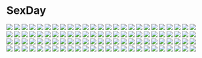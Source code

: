 # SexDay
![](https://konachan.com/image/5ec3158cce31bbb251cbb4f5cb60f849/Konachan.com%20-%2072048%20amakusa_juuza%20male%20umineko_no_naku_koro_ni%20ushiromiya_ange%20white.jpg)
![](https://konachan.com/jpeg/5a0cbe173d1bc11bfa8a8a6aa5ef2a40/Konachan.com%20-%2025111%20suzumiya_haruhi%20suzumiya_haruhi_no_yuutsu.jpg)
![](https://konachan.com/jpeg/8d0dd3d4f75de46cae7ca43bef532dcd/Konachan.com%20-%20201610%20all_male%20animal%20autumn%20butterfly%20instockee%20katana%20leaves%20long_hair%20male%20ponytail%20rabbit%20scarf%20shounen_ai%20sleeping%20sword%20touken_ranbu%20watermark%20weapon.jpg)
![](https://konachan.com/jpeg/2ddcb58416fc6e83ef05b9f2ace21a08/Konachan.com%20-%20306205%20animal%20azur_lane%20barefoot%20bird%20breasts%20brown_eyes%20choker%20clouds%20liduke%20long_hair%20mask%20navel%20nipples%20nude%20pussy%20sky%20sunglasses%20tail%20water%20white.jpg)
![](https://konachan.com/jpeg/075e97b4d49b941b2d0e3f340f1746b5/Konachan.com%20-%20116905%20blue_eyes%20blush%20catgirl%20chen%20doll%20forest%20foxgirl%20gloves%20gray_hair%20group%20long_hair%20myon%20pink_hair%20red_eyes%20shoujo_ai%20sleeping%20tail%20touhou%20tree%20water.jpg)
![](https://konachan.com/image/eb8b85d985233bf7bc39fd880791b897/Konachan.com%20-%207474%20japanese_clothes%20miko%20nagomi%20snow_%28game%29%20studio_mebius.jpg)
![](https://konachan.com/image/1d145b9519e7dd4849efe779ca673fe6/Konachan.com%20-%20194398%20animal_ears%20flowers%20horns%20long_hair%20original%20recotasan%20rose%20sheepgirl%20white_hair.jpg)
![](https://konachan.com/jpeg/b4ae94c76319d40259ea86b69d5de078/Konachan.com%20-%20176715%202girls%20amagai_yukino%20blue_eyes%20blue_hair%20brown_hair%20candysoft%20game_cg%20gym_uniform%20haga_neko%20long_hair%20short_hair%20sleeping%20tsuyokiss_next.jpg)
![](https://konachan.com/image/92d5b9c2de44f31d8d96f12c31611903/Konachan.com%20-%2055903%20aika_s_granzchesta%20alicia_florence%20aria%20aria_pokoteng%20mizunashi_akari.jpg)
![](https://konachan.com/image/5b9d4a845d2c3832c51db46e817ff247/Konachan.com%20-%20136203%20blonde_hair%20blue_eyes%20hat%20k-on%21%20kotobuki_tsumugi%20long_hair%20omaru.jpg)
![](https://konachan.com/image/b5e69815e667ff7928a34d980cc583e2/Konachan.com%20-%2011530%20mecha.jpg)
![](https://konachan.com/jpeg/f320117b7d1b903e853876708ddd4e7b/Konachan.com%20-%20158353%20asanome_%28noboes%29%20blue_eyes%20braids%20megurine_luka%20red_hair%20vocaloid.jpg)
![](https://konachan.com/image/58b9ed54c98b2eb4d4daf9e52c78eae0/Konachan.com%20-%20112187%20barefoot%20bow%20chain%20dress%20horns%20ibuki_suika%20mino106%20panties%20touhou%20underwear.jpg)
![](https://konachan.com/image/e7eb24e1259e7d8926a3ed342f486546/Konachan.com%20-%20183706%20beatmania%20beatmania_iidx%20clouds%20nobody%20sanamisa%20sky%20stars.jpg)
![](https://konachan.com/jpeg/2c4461bf4773906d025e27c41dd308b6/Konachan.com%20-%20203727%20bandage%20brown_hair%20green_eyes%20kneehighs%20motorcycle%20original%20room_%28room443%29%20school_uniform%20short_hair.jpg)
![](https://konachan.com/image/a82606fe560f6720a3b484eca217eef8/Konachan.com%20-%20289932%20anthropomorphism%20azur_lane%20bow%20breasts%20cleavage%20dress%20goth-loli%20gray_hair%20kiriyama%20lolita_fashion%20long_hair%20red_eyes%20sketch%20thighhighs%20twintails.jpg)
![](https://konachan.com/image/2e09d8eaa55cb7d44a47dd56c55ea741/Konachan.com%20-%20217470%20ass%20barefoot%20nude%20okuto%20original%20tan_lines.jpg)
![](https://konachan.com/image/407273375a102b4865eab1396b4fff2c/Konachan.com%20-%20270360%20anthropomorphism%20blonde_hair%20fire%20headdress%20iiiroha%20lolita_fashion%20long_hair%20orange_eyes%20torn_clothes%20water%20weapon%20zhanjian_shaonu.jpg)
![](https://konachan.com/image/3fbe1cb97419c712966807d23cd1cd18/Konachan.com%20-%2011743%20ragnarok_online%20sohee%20swimsuit.jpg)
![](https://konachan.com/jpeg/69e0d803f25c61e9ad69a6e58a8ea4cc/Konachan.com%20-%20271701%20blonde_hair%20blue_eyes%20blush%20breasts%20brown_eyes%20dress%20group%20long_hair%20necklace%20nipples%20original%20panties%20panty_pull%20pantyhose%20short_hair%20tiara%20underwear.jpg)
![](https://konachan.com/image/3113ba6ee3156226e370bc16fced19ae/Konachan.com%20-%20214639%202girls%20akagi_%28kancolle%29%20anthropomorphism%20black_hair%20brown_hair%20kaga_%28kancolle%29%20kantai_collection%20night%20nude%20onsen%20sideboob%20towel%20tsuuhan%20water%20wet.jpg)
![](https://konachan.com/jpeg/f814f3e6fec8a8866e762f2606aae518/Konachan.com%20-%20266198%20animal%20anthropomorphism%20bird%20bow%20breasts%20cleavage%20clouds%20dress%20flower_knight_girl%20hat%20mizunashi_%28second_run%29%20orange_hair%20purple_eyes%20short_hair%20sky.jpg)
![](https://konachan.com/image/a672d9658472bce274ac5cfd71f2a858/Konachan.com%20-%2092608%20blue_eyes%20boots%20braids%20forfreedo%20gloves%20gun%20hat%20hong_meiling%20long_hair%20red_hair%20ribbons%20sky%20touhou%20weapon.jpg)
![](https://konachan.com/image/1b67db20603bf74db5afbe9e5fdd1c10/Konachan.com%20-%20299021%202girls%20demon%20drink%20emoillu%20fang%20fate_grand_order%20fate_%28series%29%20flowers%20horns%20long_hair%20pointed_ears%20short_hair%20shuten_douji_%28fate%29.jpg)
![](https://konachan.com/image/1a99db4184942a9d9f79562b3eb05c24/Konachan.com%20-%20154637%20blonde_hair%20breasts%20cum%20garter_belt%20kasumi_seiki%20maid%20nipples%20original%20pussy%20uncensored.jpg)
![](https://konachan.com/jpeg/bedd1b9bd1ef93b213beaf0b89af7091/Konachan.com%20-%20275645%20blush%20bow%20breasts%20couch%20dress%20goth-loli%20gray_hair%20long_hair%20nipples%20no_bra%20panties%20penis%20pussy%20red_eyes%20ribbons%20twintails%20underwear%20wristwear.jpg)
![](https://konachan.com/image/8e15dca1eb00812df20368d8ca16807d/Konachan.com%20-%2035961%20fate_hollow_ataraxia%20fate_%28series%29%20fate_stay_night.jpg)
![](https://konachan.com/jpeg/7c207374bb46c825d4187466531ad802/Konachan.com%20-%20307257%20alm%20animal_ears%20aqua_eyes%20blonde_hair%20blush%20catgirl%20couch%20garter%20original%20panties%20short_hair%20underwear.jpg)
![](https://konachan.com/image/262f351ed10a7461b53eb2ff39928d6d/Konachan.com%20-%20216397%20blonde_hair%20blue_eyes%20blush%20bow%20fairy%20hat%20lily_white%20lzh%20panties%20ribbons%20thighhighs%20touhou%20underwear%20upskirt.jpg)
![](https://konachan.com/image/0269aa145a351f67bca6aeefd40811d8/Konachan.com%20-%20129986%20blonde_hair%20ganesagi%20night%20original%20thighhighs%20weapon.jpg)
![](https://konachan.com/jpeg/572e3e19454326e9be92407c97a07450/Konachan.com%20-%20234270%20blonde_hair%20blush%20breasts%20cropped%20elbow_gloves%20glasses%20gloves%20heart%20kazenokaze%20red_eyes%20red_hair%20tie%20tooru_%28maidragon%29%20twintails%20valentine.jpg)
![](https://konachan.com/image/b662354b7d687bdc1a4036970c598390/Konachan.com%20-%2038064%20miyafuji_yoshika%20sakamoto_mio%20shimada_fumikane%20strike_witches.jpg)
![](https://konachan.com/image/222ec916652514109acb55c401604c51/Konachan.com%20-%2047678%20all_male%20katekyou_hitman_reborn%20male%20spanner.jpg)
![](https://konachan.com/jpeg/97613b2b8f1489fb38a034330cf30b22/Konachan.com%20-%20147901%20blue_eyes%20blush%20chuunibyou_demo_koi_ga_shitai%21%20cum%20eyepatch%20haruhisky%20purple_hair%20pussy%20school_uniform%20takanashi_rikka%20thighhighs%20uncensored%20wet.jpg)
![](https://konachan.com/image/3e7fb1883bacf38a3f81b4c9e9a40dce/Konachan.com%20-%2055552%20all_male%20kamui_gakupo%20male%20sword%20vocaloid%20weapon.jpg)
![](https://konachan.com/image/514b93fbf467fc8a4b8e4c3a45b21ecf/Konachan.com%20-%2098019%20breasts%20cleavage%20dress%20eyepatch%20misaki_kurehito%20wings.jpg)
![](https://konachan.com/image/a33f19a91738f76fa1d03b63b8a549d3/Konachan.com%20-%2013556%20ghost_in_the_shell.jpg)
![](https://konachan.com/jpeg/d1956010c54c2dd023fddfb8509b212b/Konachan.com%20-%20258050%20blush%20breast_hold%20breasts%20censored%20cum%20demon%20game_cg%20horns%20long_hair%20navel%20nipples%20paizuri%20penis%20pink_hair%20purple_eyes%20sayori%20smile%20succubus.jpg)
![](https://konachan.com/image/262f73a959d6f24c206271df53a8679b/Konachan.com%20-%20114835%20dress%20guitar%20hintei_megane%20instrument%20jpeg_artifacts%20kasane_teto%20red_hair%20thighhighs%20twintails%20utau%20wings.jpg)
![](https://konachan.com/jpeg/7984dcbb2600b58061196853313acb26/Konachan.com%20-%20107325%20breasts%20censored%20demon%20game_cg%20horns%20nipples%20nude%20penis%20rpg_gakuen%20tail%20thighhighs%20wings.jpg)
![](https://konachan.com/image/ef08872f1f47aebd3ade9918a1f49c85/Konachan.com%20-%2037272%20clannad%20sunohara_mei%20sunohara_youhei.jpg)
![](https://konachan.com/image/b4b32aaa17061796ba2c72bacdaab36a/Konachan.com%20-%20242388%20gary_%28ib%29%20hanging%20ib%20ib_%28ib%29%20kneehighs%20male%20mary_%28ib%29%20petals%20rozu_ki%20skirt.jpg)
![](https://konachan.com/image/3fdc119f2f3f6e88c406c4453cf9c58b/Konachan.com%20-%2059275%20black_hair%20black_rock_shooter%20blue_eyes%20dhiea%20dress%20kuroi_mato%20long_hair%20parody%20ribbons%20signed%20sword%20thighhighs%20vocaloid%20weapon.jpg)
![](https://konachan.com/jpeg/407ac6fdf45fad2975381cb6a2df1050/Konachan.com%20-%20214291%20blonde_hair%20blue_hair%20choker%20glasses%20hat%20hecatia_lapislazuli%20ichiba_youichi%20pantyhose%20red_hair%20skirt%20touhou.jpg)
![](https://konachan.com/image/d899e2a20936b19e09f45552c1024c72/Konachan.com%20-%20291922%20anthropomorphism%20azur_lane%20brown_hair%20building%20flowers%20japanese_clothes%20leaves%20long_hair%20ponytail%20tagme_%28artist%29%20water%20yellow_eyes.jpg)
![](https://konachan.com/image/a43283d4feda2825629e5da8d2f89029/Konachan.com%20-%20130220%202girls%20ass%20black_eyes%20black_hair%20brown_eyes%20brown_hair%20dress%20garter%20long_hair%20original%20short_hair%20thighhighs%20torigoe_takumi.jpg)
![](https://konachan.com/jpeg/ef2cf1c0e6d7b7ed66daf9a3461eb977/Konachan.com%20-%20293373%20blue_eyes%20blush%20breasts%20brown_hair%20censored%20fingering%20game_cg%20hamashima_shigeo%20masturbation%20necklace%20nude%20orc_soft%20pubic_hair%20spread_legs.jpg)
![](https://konachan.com/image/f2be268c33549db79448fc4bbb46031f/Konachan.com%20-%2090106%20aqua_eyes%20aqua_hair%20hatsune_miku%20headphones%20niou_kaoru%20thighhighs%20twintails%20vocaloid.jpg)
![](https://konachan.com/image/b1d72bb7f275f5237bc11cd5b9015693/Konachan.com%20-%2052609%20nagato_yuki%20suzumiya_haruhi_no_yuutsu%20zoom_layer.jpg)
![](https://konachan.com/image/84693fd7290b2081cb9d7e190340e5c1/Konachan.com%20-%2017372%20ashinano_hitoshi%20hatsuseno_alpha%20yokohama_kaidashi_kikou.jpg)
![](https://konachan.com/jpeg/6a05855087e5fd89b01f645d140c617b/Konachan.com%20-%2038463%20blush%20brown_eyes%20brown_hair%20cuffs_%28studio%29%20glasses%20hazuki_mao%20hazuki_rio%20hazuki_yuichi%20heart%20logo%20long_hair%20onii-chan_daaisuki%21%20short_hair.jpg)
![](https://konachan.com/jpeg/d7b05f56bed583f8302e7c1e4fa26e7f/Konachan.com%20-%20257518%202girls%20aqua_eyes%20aqua_hair%20azur_lane%20bow%20breasts%20dress%20garter_belt%20hat%20headdress%20horns%20long_hair%20orange_eyes%20pink_hair%20ribbons%20stockings%20thighhighs.jpg)
![](https://konachan.com/image/51537cec49377b9e88f325a1394e1741/Konachan.com%20-%2047109%20katoki_hajime%20mobile_suit_gundam%20mobile_suit_gundam_unicorn%20sinanju.jpg)
![](https://konachan.com/image/1cf0d47eebdd19f6c59e44f41e56ebc7/Konachan.com%20-%20196927%20animal%20apron%20blush%20bow%20brown_eyes%20brown_hair%20chibi%20crossover%20crown%20green_eyes%20long_hair%20rabbit%20ribbons%20short_hair%20skirt%20thighhighs%20twintails.jpg)
![](https://konachan.com/jpeg/c4da401d387672f7b18d0ffb9487011f/Konachan.com%20-%2076177%20alcot%20blush%20censored%20game_cg%20irina_vladimirovna_putina%20long_hair%20maid%20nimura_yuushi%20osananajimi_wa_daitouryou%20penis%20red_eyes%20ribbons%20white_hair.jpg)
![](https://konachan.com/jpeg/6b29c4be9b33ebff2caf90652c912594/Konachan.com%20-%20125402%20hat%20hebereke_black%20purple_hair%20red_eyes%20remilia_scarlet%20short_hair%20touhou%20vampire%20wings.jpg)
![](https://konachan.com/image/8272026927fd9624304f6a32efb20e84/Konachan.com%20-%2012042%20tagme.jpg)
![](https://konachan.com/image/d14b2f1cb5d7ddeb08e5592ddba5f6e5/Konachan.com%20-%2063611%20favorite%20game_cg%20hisakaki_kosame%20hoshizora_no_memoria%20tagme%20twins.jpg)
![](https://konachan.com/jpeg/2a60412522ab0afb6e8533acd7c63e78/Konachan.com%20-%20195035%20bow%20braids%20headdress%20izayoi_sakuya%20red_eyes%20touhou%20uu_uu_zan%20white_hair.jpg)
![](https://konachan.com/jpeg/f4b65f90ba19b7caa12dcf2f18aa045c/Konachan.com%20-%20285047%20bandage%20blue_eyes%20blush%20fan%20fate_grand_order%20fate_%28series%29%20flowers%20frankenstein%20horns%20no_bra%20panties%20pink_hair%20scan%20short_hair%20underwear%20wristwear.jpg)
![](https://konachan.com/image/81633edba0d07fa229e40dc3ac984bf1/Konachan.com%20-%2025765%20all_male%20male%20naruto%20uchiha_itachi.jpg)
![](https://konachan.com/image/e9f32b5d184749962e877642a47acf8b/Konachan.com%20-%20110440%20animal%20barefoot%20black_hair%20dress%20flowers%20long_hair%20necklace%20original%20petals%20rabbit%20shigureteki%20summer_dress.jpg)
![](https://konachan.com/image/bf4a76f807bd00030bffb05460ca779b/Konachan.com%20-%2041412%20aoba_tsugumi%20kannagi_crazy_shrine_maidens%20nagi%20zange.jpg)
![](https://konachan.com/image/d6af18e74f23c802c2b0700f53d386de/Konachan.com%20-%2032858%20katase_shima%20taka_tony%20uchuu_no_stellvia.jpg)
![](https://konachan.com/jpeg/4c475a6760d65a71f415751bc0bfa7a5/Konachan.com%20-%20303852%20ass%20bikini%20blush%20clouds%20erect_nipples%20granblue_fantasy%20horns%20komoda%20long_hair%20pointed_ears%20purple_eyes%20purple_hair%20sky%20swimsuit.jpg)
![](https://konachan.com/jpeg/0f741f6033632f9de38ad513be785d98/Konachan.com%20-%20158817%20ankoromochi%20breasts%20cleavage%20game_cg%20ichijouji_yura%20long_hair%20peassoft%20red_hair%20shitsuji_ga_aruji_wo_erabu_toki.jpg)
![](https://konachan.com/image/86b49d3f13dd322414b4e4206b329c0f/Konachan.com%20-%2065905%20mobile_suit_gundam%20sinanju%20space.jpg)
![](https://konachan.com/image/2e2a93f1043a1ff1a84846a532ee68e5/Konachan.com%20-%20108499%20panty_%26_stocking_with_garterbelt%20stocking_%28character%29.jpg)
![](https://konachan.com/jpeg/0390c3f05b8bf73bc3222df7804f1bf0/Konachan.com%20-%2095930%20anekano%20asami_kojika%20bra%20chococo%20fingering%20game_cg%20moo_%28umineko%29%20noyama_kaede%20noyama_sakura%20open_shirt%20panties%20thighhighs%20underwear%20vibrator%20yuri.jpg)
![](https://konachan.com/jpeg/56048328c803eef3d7411e3bd9a84ad3/Konachan.com%20-%20238210%20blue%20blue_hair%20blush%20brown_eyes%20butterfly%20dress%20flowers%20headdress%20hiro9779%20long_hair%20love_live%21_school_idol_project%20necklace%20petals%20sonoda_umi.jpg)
![](https://konachan.com/jpeg/df5635e5e90d568390b8df304707e0d1/Konachan.com%20-%20212257%202girls%20blonde_hair%20bow%20breasts%20brown_eyes%20cleavage%20collar%20dress%20goth-loli%20headdress%20long_hair%20original%20purple_eyes%20rubi-sama%20watermark%20white_hair.jpg)
![](https://konachan.com/jpeg/eb2d01c68ffdfabee74f6c413c420c65/Konachan.com%20-%20297232%202girls%20animal_ears%20azur_lane%20blue_eyes%20breasts%20brown_hair%20cleavage%20fire%20foxgirl%20gloves%20magic%20mask%20mk_%28lazymk%29%20red_eyes%20tail%20thighhighs%20white_hair.jpg)
![](https://konachan.com/image/e47400f18b6e01f0f6aed8e4f8574017/Konachan.com%20-%20287070%20bikini%20breasts%20group%20headband%20nakano_nino%20navel%20orange_hair%20panties%20pink_hair%20red_eyes%20red_hair%20short_hair%20swimsuit%20underwear%20water%20wink%20zasshu.jpg)
![](https://konachan.com/image/67b2ccb74347b3305bf0857c50f5078e/Konachan.com%20-%2034142%20wiz_anniversary.jpg)
![](https://konachan.com/image/43673307474ecd12af91e5302ebf5ea9/Konachan.com%20-%2096322%20all_male%20kagamine_len%20male%20valentine%20vocaloid.jpg)
![](https://konachan.com/image/025ec4c1bc4b59ec678e92f47bdd39ed/Konachan.com%20-%20122485%20blue_eyes%20original%20rain%20school_uniform%20seafh%20umbrella%20water.jpg)
![](https://konachan.com/jpeg/a5d196214cf1bad2a808389e64158d7e/Konachan.com%20-%20164020%20blue_eyes%20donacoo%20hat%20long_hair%20original%20popsicle.jpg)
![](https://konachan.com/image/68ad2de27696033059b5eb4b61106989/Konachan.com%20-%2047178%20animal_ears%20blue_hair%20catgirl%20long_hair%20purple_eyes%20riv%20snow%20tail%20thighhighs%20white.jpg)
![](https://konachan.com/jpeg/939ab0c866c614cdb7b0970f9fd17dc2/Konachan.com%20-%2095774%20anekano%20brown_hair%20chococo%20game_cg%20kiss%20moo_%28umineko%29%20noyama_kaede%20noyama_ringo%20red_hair.jpg)
![](https://konachan.com/image/e65184fbb7d98088a72de3ad019f0c74/Konachan.com%20-%20127021%20agi_%28holic2007%29%20all_male%20kurusu_shou%20male%20pink%20shinomiya_natsuki%20uta_no_prince-sama.jpg)
![](https://konachan.com/image/e3084cc74e377cb9053e5f87acd16563/Konachan.com%20-%20206453%20blue_hair%20bou_nin%20bow%20cropped%20hat%20original.jpg)
![](https://konachan.com/image/86d29a1807548bd2a3a445aee1b5c507/Konachan.com%20-%2069045%20katana%20konpaku_youmu%20saigyouji_yuyuko%20sword%20touhou%20weapon.jpg)
![](https://konachan.com/jpeg/45d75482b0daa660781720b93dd857df/Konachan.com%20-%20220580%20clam_chowder%20loli%20nakazato_tomoyo%20suzuki_mei%20uzawara_spectrum%20yamabuki_miyuki%20yarai_meshia.jpg)
![](https://konachan.com/jpeg/2dc9dfcfc508993afa2f668efdcf5415/Konachan.com%20-%20230286%20animal_ears%20apple%20black_hair%20blue_eyes%20blush%20catgirl%20cherry%20food%20fruit%20kantoku%20scan%20school_uniform%20short_hair%20skirt%20skirt_lift%20tail%20white.jpg)
![](https://konachan.com/jpeg/88d52044c1eaa96ab98b25a5a6bae6e6/Konachan.com%20-%20280885%20blush%20demon%20fate_grand_order%20fate_%28series%29%20food%20fruit%20horns%20japanese_clothes%20nue0%20purple_eyes%20purple_hair%20short_hair%20shuten_douji_%28fate%29%20tree.jpg)
![](https://konachan.com/image/516dd6dade9dee52c23f16a5d182234f/Konachan.com%20-%20272000%20aqua_eyes%20ass%20blush%20bodysuit%20breasts%20bunnygirl%20cleavage%20green_eyes%20group%20headband%20long_hair%20pantyhose%20ponytail%20red_eyes%20signed%20tail%20tie%20white_hair.jpg)
![](https://konachan.com/jpeg/89fbb23d4dc9b3c29eb635ac7ece096e/Konachan.com%20-%20222835%20animal_ears%20building%20city%20clouds%20gun%20hoodie%20inabi%20original%20ponytail%20ruins%20scenic%20tail%20thighhighs%20third-party_edit%20weapon%20white_hair.jpg)
![](https://konachan.com/image/e83011879e70c9989cd90ba07e383de2/Konachan.com%20-%20156758%20aqua_eyes%20black%20chain%20moon%20original%20samael.jpg)
![](https://konachan.com/jpeg/63b30e9a2c8140ede52ba92211bcb001/Konachan.com%20-%20195528%20aircraft%20armor%20bunny_ears%20bunnygirl%20cape%20glasses%20goggles%20gray_hair%20group%20hat%20mecha%20military%20reisen%20scarf%20touhou%20u-joe%20umbrella%20uniform%20weapon.jpg)
![](https://konachan.com/image/f9e5b7f408e27fecb9bb4f22dc404dc6/Konachan.com%20-%20129693%2077%20game_cg%20green_hair%20long_hair%20mikagami_mamizu%20school_uniform%20stella_%2877%29%20whirlpool%20yellow_eyes.jpg)
![](https://konachan.com/image/262df9b00d98ce54b6e1197418bf8ee8/Konachan.com%20-%2033473%20.hack__%20.hack__g.u.%20.hack__link%20.hack__roots%20biwa%20haseo%20ovan%20shino.jpg)
![](https://konachan.com/jpeg/9b5129d6d31616ac91ad76ce1df7e435/Konachan.com%20-%20121963%20f7%28eiki%29%20hat%20komeiji_koishi%20long_hair%20tears%20touhou.jpg)
![](https://konachan.com/image/047279069b3b3596c11ab4d46610d992/Konachan.com%20-%2031450%20censored%20favorite%20game_cg%20happy_margaret%21%20kokonoka%20penis%20pussy%20sex.jpg)
![](https://konachan.com/image/29c37df91d8d1dde7c9a6d583d229eb3/Konachan.com%20-%2033097%20blonde_hair%20cherry_blossoms%20dress%20fairy%20flowers%20green_eyes%20hat%20lily_white%20long_hair%20ribbons%20touhou%20wings.jpg)
![](https://konachan.com/jpeg/0bd5f8185390bbb1e32d7b29fa19f2ad/Konachan.com%20-%20260654%20akino_coto%20bow%20cake%20candy%20crown%20dress%20food%20gray_hair%20ice_cream%20logo%20long_hair%20original%20pointed_ears%20purple_eyes%20tail%20thighhighs%20twintails%20weapon%20wings.jpg)
![](https://konachan.com/jpeg/f617ae69d3f5222cdc5c6524c523e6bc/Konachan.com%20-%2089912%20flandre_scarlet%20hat%20maitora%20red_eyes%20short_hair%20touhou%20vampire%20white.jpg)
![](https://konachan.com/image/5ba274aa14f1bd44c13f5ed625e47506/Konachan.com%20-%2064505%20brown_hair%20green_eyes%20mizuhashi_parsee%20spring%20touhou.jpg)
![](https://konachan.com/image/5f341d951b2cc956a123be27161412b3/Konachan.com%20-%20293176%20boots%20brown_eyes%20brown_hair%20gloves%20gun%20industrial%20kty_%28jarijarikun%29%20long_hair%20original%20shorts%20weapon.jpg)
![](https://konachan.com/jpeg/e7c68a96ec06116f6915a7482796d341/Konachan.com%20-%20185045%20brown_hair%20ensemble_%28company%29%20game_cg%20golden_marriage%20hayakawa_harui%20ichijouji_touko%20male%20phone%20pink_eyes%20tachibana_nagisa%20thighhighs.jpg)
![](https://konachan.com/jpeg/b4f11594c05b975d4cd74f190c2c0ee7/Konachan.com%20-%20307589%20anthropomorphism%20aqua_eyes%20azur_lane%20blush%20breasts%20gray_hair%20kurofude_anastasia%20navel%20nipples%20no_bra%20nopan%20pussy%20scarf%20shirt_lift%20skirt.jpg)
